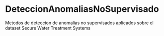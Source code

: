 # DeteccionAnomaliasNoSupervisado
Metodos de deteccion de anomalias no supervisados aplicados sobre el dataset Secure Water Treatment Systems 
